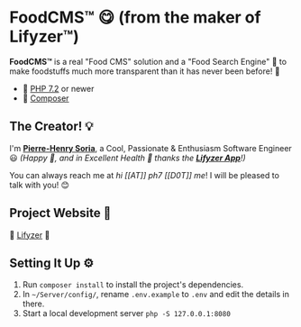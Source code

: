 # FoodCMS™ 😋 (from the maker of Lifyzer™)

**FoodCMS™** is a real "Food CMS" solution and a "Food Search Engine" 💪 to make foodstuffs much more transparent than it has never been before! 🙂

* 🐘 [PHP 7.2](http://php.net/releases/7_2_0.php) or newer
* 🎻 [Composer](https://getcomposer.org)


## The Creator! 💡

I'm **[Pierre-Henry Soria](http://ph7.me)**, a Cool, Passionate & Enthusiasm Software Engineer :smiley:
*(Happy 🤗, and in Excellent Health 🧡 thanks the **[Lifyzer App](https://play.google.com/store/apps/details?id=com.lifyzer)**!)*

You can always reach me at *hi [[AT]] ph7 [[D0T]] me*! I will be pleased to talk with you! 😊


## Project Website 🚀

🍇 [Lifyzer️](https://lifyzer.com) 🥥


## Setting It Up ⚙️

1. Run `composer install` to install the project's dependencies.
2. In `~/Server/config/`, rename `.env.example` to `.env` and edit the details in there.
3. Start a local development server `php -S 127.0.0.1:8080`
